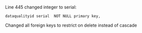 Line 445 changed integer to serial:

	dataqualityid serial  NOT NULL primary key,

Changed all foreign keys to restrict on delete instead of cascade